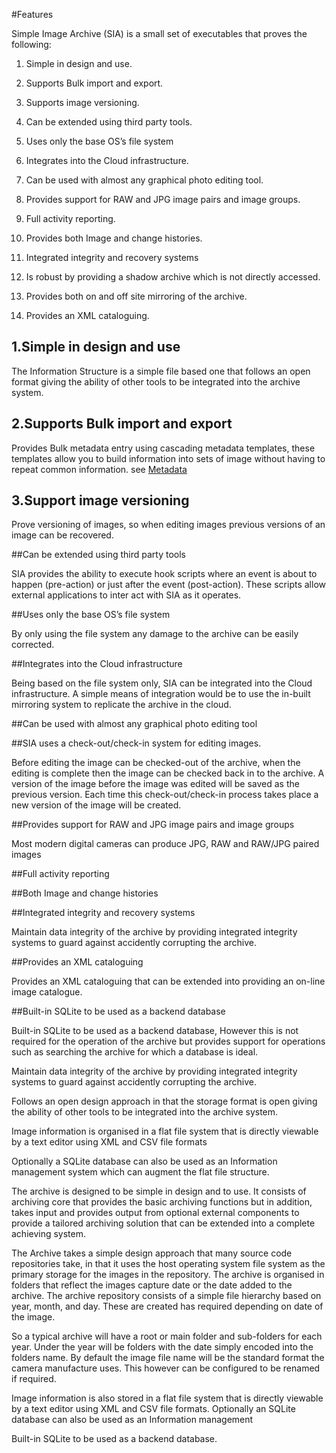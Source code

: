 #Features

Simple Image Archive (SIA) is a small set of executables that proves the following:

1. Simple in design and use.

2. Supports Bulk import and export.

3. Supports image versioning.

4. Can be extended using third party tools.

5. Uses only the base OS’s file system

6. Integrates into the Cloud infrastructure.
  
7. Can be used with almost any graphical photo editing tool.

8. Provides support for RAW and JPG image pairs and image groups.

9. Full activity reporting.

10. Provides both Image and change histories.

11. Integrated integrity and recovery systems

12. Is robust by providing a shadow archive which is not directly accessed.
 
13. Provides both on and off site mirroring of the archive.

14. Provides an XML cataloguing.

## 1.Simple in design and use

The Information Structure is a simple file based one that follows an open format giving the ability of other tools to be integrated into the archive system.

## 2.Supports Bulk import and export

Provides Bulk metadata entry using cascading metadata templates, these templates allow you to build information into sets of image without having to repeat common information. see [Metadata](Metadata)
## 3.Support image versioning

Prove versioning of images, so when editing images previous versions of an image can be recovered.  

##Can be extended using third party tools

SIA provides the ability to execute hook scripts where an event is about to happen (pre-action) or just after the event (post-action). These scripts allow external applications to inter act with SIA as it operates.   

##Uses only the base OS’s file system

By only using the file system any damage to the archive can be easily corrected. 

##Integrates into the Cloud infrastructure

Being based on the file system only, SIA can be integrated into the Cloud infrastructure. A simple means of integration would be to use the in-built mirroring system to replicate the archive in the cloud.   

##Can be used with almost any graphical photo editing tool

##SIA uses a check-out/check-in system for editing images.

Before editing the image can be checked-out of the archive, when the editing is complete then the image can be checked back in to the archive. A version of the image before the image was edited will be saved as the previous version. Each time this check-out/check-in process takes place a new version of the image will be created.    

##Provides support for RAW and JPG image pairs and image groups

Most modern digital cameras can produce JPG, RAW and RAW/JPG paired images   

##Full activity reporting

##Both Image and change histories

##Integrated integrity and recovery systems

Maintain data integrity of the archive by providing integrated integrity systems to guard against accidently corrupting the archive.  

 

##Provides an XML cataloguing

Provides an XML cataloguing that can be extended into providing an on-line image catalogue.

 

##Built-in SQLite to be used as a backend database

Built-in SQLite to be used as a backend database, However this is not required for the operation of the archive but provides support for operations such as searching the archive for which a database is ideal.  

 

Maintain data integrity of the archive by providing integrated integrity systems to guard against accidently corrupting the archive.  

Follows an open design approach in that the storage format is open giving the ability of other tools to be integrated into the archive system.

 Image information is organised in a flat file system that is directly viewable by a text editor using XML and CSV file formats

Optionally a SQLite database can also be used as an Information management system which can augment the flat file structure.

The archive is designed to be simple in design and to use. It consists of archiving core that provides the basic archiving functions but in addition, takes input and provides output from optional external components to provide a tailored archiving solution that can be extended into a complete achieving system.

The Archive takes a simple design approach that many source code repositories take, in that it uses the host operating system file system as the primary storage for the images in the repository. The archive is organised in folders that reflect the images capture date or the date added to the archive. The archive repository consists of a simple file hierarchy based on year, month, and day. These are created has required depending on date of the image.

So a typical archive will have a root or main folder and sub-folders for each year. Under the year will be folders with the date simply encoded into the folders name. By default the image file name will be the standard format the camera manufacture uses. This however can be configured to be renamed if required. 

Image information is also stored in a flat file system that is directly viewable by a text editor using XML and CSV file formats. Optionally an SQLite database can also be used as an Information management 

Built-in SQLite to be used as a backend database.

